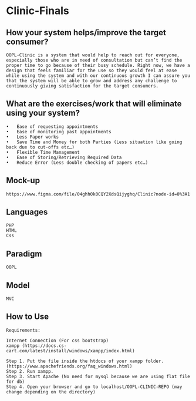 # Clinic-Finals
## How your system helps/improve the target consumer?

    OOPL-Clinic is a system that would help to reach out for everyone, especially those who are in need of consultation but can’t find the proper time to go because of their busy schedule. Right now, we have a design that feels familiar for the use so they would feel at ease while using the system and with our continuous growth I can assure you that the system will be able to grow and address any challenge to continuously giving satisfaction for the target consumers. 

## What are the exercises/work that will eliminate using your system?

    •   Ease of requesting appointments
    •	Ease of monitoring past appointments
    •	Less Paper works
    •	Save Time and Money for both Parties (Less situation like going back due to cut-offs etc…)
    •	Flexible Time Management 
    •	Ease of Storing/Retrieving Required Data
    •	Reduce Error (Less double checking of papers etc…)

## Mock-up

    https://www.figma.com/file/04ghh0k0CQY2XdsQijyghq/Clinic?node-id=0%3A1

## Languages

    PHP 
    HTML
    Css

## Paradigm

    OOPL

## Model

    MVC

## How to Use
    
    Requirements: 

    Internet Connection (For css bootstrap)
    xampp (https://docs.cs-cart.com/latest/install/windows/xampp/index.html)

    Step 1. Put the file inside the htdocs of your xampp folder. (https://www.apachefriends.org/faq_windows.html)
    Step 2. Run xampp.
    Step 3. Start Apache (No need for mysql because we are using flat file for db)
    Step 4. Open your browser and go to localhost/OOPL-CLINIC-REPO (may change depending on the directory)
